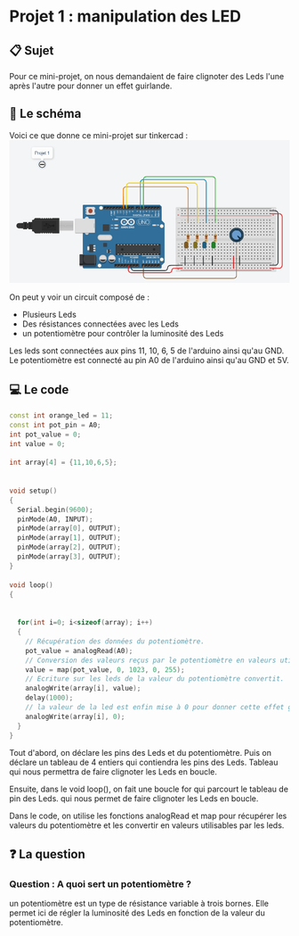 # Projet 1 : manipulation des LED  

## :clipboard: Sujet  

Pour ce mini-projet, on nous demandaient de faire clignoter des Leds l'une après l'autre pour donner un effet guirlande.  

## :electric_plug: Le schéma  

Voici ce que donne ce mini-projet sur tinkercad :
![alt](img/2022-03-16_151923.png)

On peut y voir un circuit composé de :

- Plusieurs Leds
- Des résistances connectées avec les Leds
- un potentiomètre pour contrôler la luminosité des Leds

Les leds sont connectées aux pins 11, 10, 6, 5 de l'arduino ainsi qu'au GND.
Le potentiomètre est connecté au pin A0 de l'arduino ainsi qu'au GND et 5V.

## :computer: Le code  

```cpp
const int orange_led = 11;
const int pot_pin = A0;
int pot_value = 0;
int value = 0;

int array[4] = {11,10,6,5};


void setup()
{
  Serial.begin(9600);
  pinMode(A0, INPUT);
  pinMode(array[0], OUTPUT);
  pinMode(array[1], OUTPUT);    
  pinMode(array[2], OUTPUT);    
  pinMode(array[3], OUTPUT);    
}

void loop()
{
  
  
  for(int i=0; i<sizeof(array); i++)
  {
    // Récupération des données du potentiomètre.
    pot_value = analogRead(A0);
    // Conversion des valeurs reçus par le potentiomètre en valeurs utilisables par les leds.
    value = map(pot_value, 0, 1023, 0, 255);
    // Ecriture sur les leds de la valeur du potentiomètre convertit.
    analogWrite(array[i], value);
    delay(1000);
    // la valeur de la led est enfin mise à 0 pour donner cette effet guirlande.
    analogWrite(array[i], 0);
  }
}
```

Tout d'abord, on déclare les pins des Leds et du potentiomètre. Puis on déclare un tableau de 4 entiers qui contiendra les pins des Leds.
Tableau qui nous permettra de faire clignoter les Leds en boucle.

Ensuite, dans le void loop(), on fait une boucle for qui parcourt le tableau de pin des Leds. qui nous permet de faire clignoter les Leds en boucle.

Dans le code, on utilise les fonctions analogRead et map pour récupérer les valeurs du potentiomètre et les convertir en valeurs utilisables par les leds.


## :question: La question  

### Question : A quoi sert un potentiomètre ?

un potentiomètre est un type de résistance variable à trois bornes. Elle permet ici de régler la luminosité des Leds en fonction de la valeur du potentiomètre.
